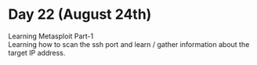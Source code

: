 # Day 22  (August 24th)
Learning Metasploit Part-1  <br>
Learning how to scan the ssh port and learn / gather information about the target IP address.
